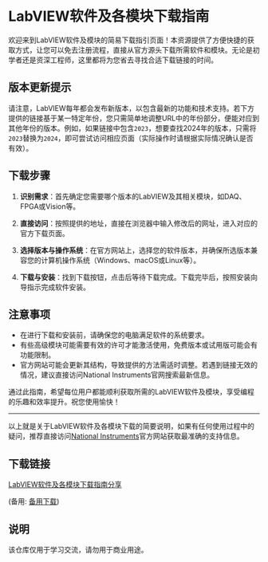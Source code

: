 # LabVIEW软件及各模块下载指南

欢迎来到LabVIEW软件及模块的简易下载指引页面！本资源提供了方便快捷的获取方式，让您可以免去注册流程，直接从官方源头下载所需软件和模块。无论是初学者还是资深工程师，这里都将为您省去寻找合适下载链接的时间。

## 版本更新提示

请注意，LabVIEW每年都会发布新版本，以包含最新的功能和技术支持。若下方提供的链接基于某一特定年份，您只需简单地调整URL中的年份部分，便能对应到其他年份的版本。例如，如果链接中包含`2023`，想要查找2024年的版本，只需将`2023`替换为`2024`，即可尝试访问相应页面（实际操作时请根据实际情况确认是否有效）。

## 下载步骤

1. **识别需求**：首先确定您需要哪个版本的LabVIEW及其相关模块，如DAQ、FPGA或Vision等。
   
2. **直接访问**：按照提供的地址，直接在浏览器中输入修改后的网址，进入对应的官方下载页面。
   
3. **选择版本与操作系统**：在官方网站上，选择您的软件版本，并确保所选版本兼容您的计算机操作系统（Windows、macOS或Linux等）。

4. **下载与安装**：找到下载按钮，点击后等待下载完成。下载完毕后，按照安装向导指示完成软件安装。

## 注意事项

- 在进行下载和安装前，请确保您的电脑满足软件的系统要求。
- 有些高级模块可能需要有效的许可才能激活使用，免费版本或试用版可能会有功能限制。
- 官方网站可能会更新其结构，导致提供的方法需适时调整。若遇到链接无效的情况，建议直接访问National Instruments官网搜索最新信息。

通过此指南，希望每位用户都能顺利获取所需的LabVIEW软件及模块，享受编程的乐趣和效率提升。祝您使用愉快！

---

以上就是关于LabVIEW软件及各模块下载的简要说明，如果有任何使用过程中的疑问，推荐直接访问[National Instruments](删除线)官方网站获取最准确的支持信息。

## 下载链接
[LabVIEW软件及各模块下载指南分享](https://pan.quark.cn/s/703a0b075b0b) 

(备用: [备用下载](https://pan.baidu.com/s/1gySoboxoHgWyhTi9Kpj34g?pwd=1234))

## 说明

该仓库仅用于学习交流，请勿用于商业用途。
